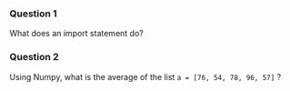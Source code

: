 ### Question 1
What does an import statement do?

### Question 2
Using Numpy, what is the average of the list `a = [76, 54, 78, 96, 57]` ?
